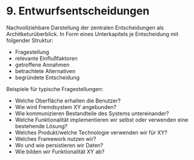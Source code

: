 # 9. Entwurfsentscheidungen

Nachvollziehbare Darstellung der zentralen Entscheidungen als Architketurüberblick.
In Form eines Unterkapitels je Entscheidung mit folgender Struktur:
- Fragestellung
- relevante Einflußfaktoren
- getroffene Annahmen
- betrachtete Alternativen
- begründete Entscheidung

Beispiele für typische Fragestellungen:
- Welche Oberfläche erhalten die Benutzer?
- Wie wird Fremdsystem XY angebunden?
- Wie kommunizieren Bestandteile des Systems untereinander?
- Welche Funktionalität implementieren wir selbst oder verwenden eine bestehende Lösung?
- Welches Produkt/welche Technologie verwenden wir für XY?
- Welches Framework nutzen wir?
- Wo und wie persistieren wir Daten?
- Wie bilden wir Funktionalität XY ab?

